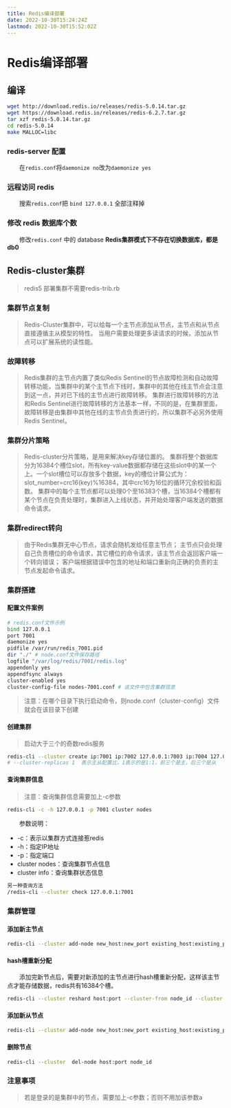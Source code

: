 ```yaml
---
title: Redis编译部署 
date: 2022-10-30T15:24:24Z
lastmod: 2022-10-30T15:52:02Z
---
```


# Redis编译部署 

## 编译

```bash
wget http://download.redis.io/releases/redis-5.0.14.tar.gz
wget https://download.redis.io/releases/redis-6.2.7.tar.gz
tar xzf redis-5.0.14.tar.gz
cd redis-5.0.14
make MALLOC=libc
```

### redis-server 配置

　　在`redis.conf`将`daemonize no`改为`daemonize yes`

### 远程访问 redis

　　搜索`redis.conf`把 `bind 127.0.0.1` 全部注释掉

### 修改 redis 数据库个数

　　修改`redis.conf` 中的 database
**Redis集群模式下不存在切换数据库，都是db0**

## Redis-cluster集群

> redis5 部署集群不需要redis-trib.rb

### 集群节点复制

> Redis-Cluster集群中，可以给每一个主节点添加从节点，主节点和从节点直接遵循主从模型的特性。
> 当用户需要处理更多读请求的时候，添加从节点可以扩展系统的读性能。

### 故障转移

> Redis集群的主节点内置了类似Redis Sentinel的节点故障检测和自动故障转移功能，当集群中的某个主节点下线时，集群中的其他在线主节点会注意到这一点，并对已下线的主节点进行故障转移。
> 集群进行故障转移的方法和Redis Sentinel进行故障转移的方法基本一样，不同的是，在集群里面，故障转移是由集群中其他在线的主节点负责进行的，所以集群不必另外使用Redis Sentinel。

### 集群分片策略

> Redis-cluster分片策略，是用来解决key存储位置的。
> 集群将整个数据库分为16384个槽位slot，所有key-value数据都存储在这些slot中的某一个上。一个slot槽位可以存放多个数据，key的槽位计算公式为：slot_number=crc16(key)%16384，其中crc16为16位的循环冗余校验和函数。
> 集群中的每个主节点都可以处理0个至16383个槽，当16384个槽都有某个节点在负责处理时，集群进入上线状态，并开始处理客户端发送的数据命令请求。

### 集群redirect转向

> 由于Redis集群无中心节点，请求会随机发给任意主节点；
> 主节点只会处理自己负责槽位的命令请求，其它槽位的命令请求，该主节点会返回客户端一个转向错误；
> 客户端根据错误中包含的地址和端口重新向正确的负责的主节点发起命令请求。

### 集群搭建

#### 配置文件案例

```bash
# redis.conf文件示例
bind 127.0.0.1
port 7001
daemonize yes
pidfile /var/run/redis_7001.pid
dir "./" # node.conf文件保存路径
logfile "/var/log/redis/7001/redis.log"
appendonly yes
appendfsync always
cluster-enabled yes
cluster-config-file nodes-7001.conf # 该文件中包含集群信息
```

> 注意：在哪个目录下执行启动命令，则node.conf（cluster-config）文件就会在该目录下创建

#### 创建集群

> 启动大于三个的奇数redis服务

```bash
redis-cli --cluster create ip:7001 ip:7002 127.0.0.1:7003 ip:7004 127.0.0.1:7005 127.0.0.1:7006 --cluster-replicas 1 
# --cluster-replicas 1  表示主从配置比，1表示的是1:1，前三个是主，后三个是从
```

#### 查询集群信息

#### 

> 注意：查询集群信息需要加上-c参数

```bash
redis-cli -c -h 127.0.0.1 -p 7001 cluster nodes
```

　　参数说明：

- -c：表示以集群方式连接惹redis
- -h：指定IP地址
- -p：指定端口
- cluster nodes：查询集群节点信息
- cluster info：查询集群状态信息

```bash
另一种查询方法
/redis-cli --cluster check 127.0.0.1:7001
```

### 集群管理

#### 添加新主节点

```bash
redis-cli --cluster add-node new_host:new_port existing_host:existing_port --cluster-master-id node_id 
```

#### hash槽重新分配

　　添加完新节点后，需要对新添加的主节点进行hash槽重新分配，这样该主节点才能存储数据，redis共有16384个槽。

```bash
redis-cli --cluster reshard host:port --cluster-from node_id --cluster-to node_id --cluster-slots <args> --cluster-yes 
```

#### 添加新从节点

```bash
redis-cli --cluster add-node new_host:new_port existing_host:existing_port --cluster-slave --cluster-master-id node_id 
```

#### 删除节点

```bash
redis-cli --cluster  del-node host:port node_id
```

### 注意事项

> 若是登录的是集群中的节点，需要加上-c参数；否则不用加该参数a
